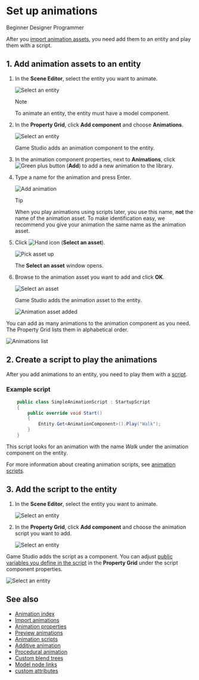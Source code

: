 # Set up animations

<span class="badge text-bg-primary">Beginner</span>
<span class="badge text-bg-success">Designer</span>
<span class="badge text-bg-success">Programmer</span>

After you [import animation assets](import-animations.md), you need add them to an entity and play them with a script.

## 1. Add animation assets to an entity

1. In the **Scene Editor**, select the entity you want to animate.

   ![Select an entity](media/select-entity.png)

   > [!Note]
   > To animate an entity, the entity must have a model component.

2. In the **Property Grid**, click **Add component** and choose **Animations**.

   ![Select an entity](media/select-animation-component.png)

   Game Studio adds an animation component to the entity.

3. In the animation component properties, next to **Animations**, click ![Green plus button](~/manual/game-studio/media/green-plus-icon.png) (**Add**) to add a new animation to the library.

4. Type a name for the animation and press Enter.

   ![Add animation](media/add-animation.png)

   > [!Tip]
   > When you play animations using scripts later, you use this name, **not** the name of the animation asset. To make identification easy, we recommend you give your animation the same name as the animation asset.

5. Click ![Hand icon](~/manual/game-studio/media/hand-icon.png) (**Select an asset**).

   ![Pick asset up](media/pick-asset-up.png)

   The **Select an asset** window opens.

6. Browse to the animation asset you want to add and click **OK**.

   ![Select an asset](media/asset-picker.png)

   Game Studio adds the animation asset to the entity.

   ![Animation asset added](media/animation-asset-added.png)

You can add as many animations to the animation component as you need. The Property Grid lists them in alphabetical order.

![Animations list](media/animations-list.png)

## 2. Create a script to play the animations

After you add animations to an entity, you need to play them with a [script](../scripts/index.md).

### Example script

```cs
    public class SimpleAnimationScript : StartupScript
    {
        public override void Start()
        {
            Entity.Get<AnimationComponent>().Play("Walk");
        }
    }
```

This script looks for an animation with the name *Walk* under the animation component on the entity.

For more information about creating animation scripts, see [animation scripts](animation-scripts.md).

## 3. Add the script to the entity

1. In the **Scene Editor**, select the entity you want to animate.

   ![Select an entity](media/select-entity.png)

2. In the **Property Grid**, click **Add component** and choose the animation script you want to add.

   ![Select an entity](media/add-animation-script-component.png)

Game Studio adds the script as a component. You can adjust [public variables you define in the script](../scripts/public-properties-and-fields.md) in the **Property Grid** under the script component properties.

![Select an entity](media/animations-setup3.png)

## See also

* [Animation index](index.md)
* [Import animations](import-animations.md)
* [Animation properties](animation-properties.md)
* [Preview animations](preview-animations.md)
* [Animation scripts](animation-scripts.md)
* [Additive animation](additive-animation.md)
* [Procedural animation](procedural-animation.md)
* [Custom blend trees](custom-blend-trees.md)
* [Model node links](model-node-links.md)
* [custom attributes](custom-attributes.md)